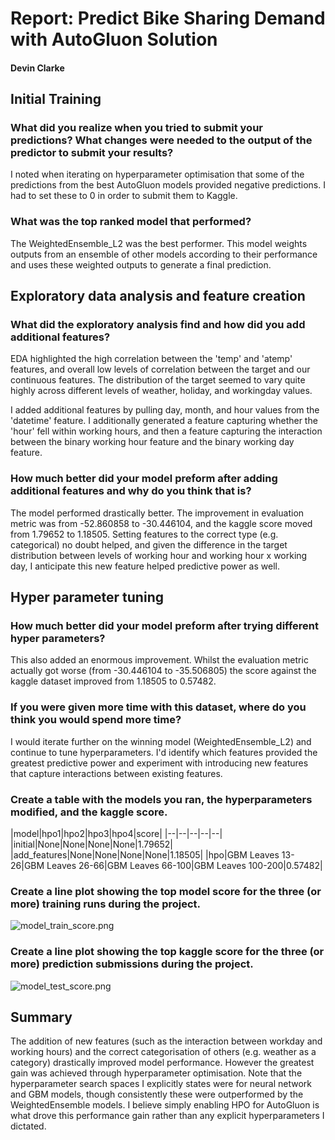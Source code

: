 # Report: Predict Bike Sharing Demand with AutoGluon Solution
#### Devin Clarke

## Initial Training
### What did you realize when you tried to submit your predictions? What changes were needed to the output of the predictor to submit your results?
I noted when iterating on hyperparameter optimisation that some of the predictions from the best AutoGluon models provided negative predictions. I had to set these to 0 in order to submit them to Kaggle.

### What was the top ranked model that performed?
The WeightedEnsemble_L2 was the best performer. This model weights outputs from an ensemble of other models according to their performance and uses these weighted outputs to generate a final prediction.

## Exploratory data analysis and feature creation
### What did the exploratory analysis find and how did you add additional features?
EDA highlighted the high correlation between the 'temp' and 'atemp' features, and overall low levels of correlation between the target and our continuous features. The distribution of the target seemed to vary quite highly across different levels of weather, holiday, and workingday values.

I added additional features by pulling day, month, and hour values from the 'datetime' feature. I additionally generated a feature capturing whether the 'hour' fell within working hours, and then a feature capturing the interaction between the binary working hour feature and the binary working day feature.

### How much better did your model preform after adding additional features and why do you think that is?
The model performed drastically better. The improvement in evaluation metric was from -52.860858 to -30.446104, and the kaggle score moved from 1.79652 to 1.18505. Setting features to the correct type (e.g. categorical) no doubt helped, and given the difference in the target distribution between levels of working hour and working hour x working day, I anticipate this new feature helped predictive power as well.

## Hyper parameter tuning
### How much better did your model preform after trying different hyper parameters?
This also added an enormous improvement. Whilst the evaluation metric actually got worse (from -30.446104 to -35.506805) the score against the kaggle dataset improved from 1.18505 to 0.57482.

### If you were given more time with this dataset, where do you think you would spend more time?
I would iterate further on the winning model (WeightedEnsemble_L2) and continue to tune hyperparameters. I'd identify which features provided the greatest predictive power and experiment with introducing new features that capture interactions between existing features.

### Create a table with the models you ran, the hyperparameters modified, and the kaggle score.
|model|hpo1|hpo2|hpo3|hpo4|score|
|--|--|--|--|--|
|initial|None|None|None|None|1.79652|
|add_features|None|None|None|None|1.18505|
|hpo|GBM Leaves 13-26|GBM Leaves 26-66|GBM Leaves 66-100|GBM Leaves 100-200|0.57482|

### Create a line plot showing the top model score for the three (or more) training runs during the project.

![model_train_score.png](img/model_train_score.png)

### Create a line plot showing the top kaggle score for the three (or more) prediction submissions during the project.

![model_test_score.png](img/model_test_score.png)

## Summary

The addition of new features (such as the interaction between workday and working hours) and the correct categorisation of others (e.g. weather as a category) drastically improved model performance. However the greatest gain was achieved through hyperparameter optimisation. Note that the hyperparameter search spaces I explicitly states were for neural network and GBM models, though consistently these were outperformed by the WeightedEnsemble models. I believe simply enabling HPO for AutoGluon is what drove this performance gain rather than any explicit hyperparameters I dictated.
